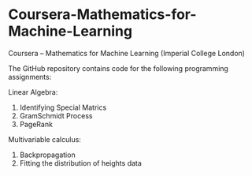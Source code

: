 # Coursera-Mathematics-for-Machine-Learning
Coursera – Mathematics for Machine Learning (Imperial College London) 

The GitHub repository contains code for the following programming assignments: 

Linear Algebra:
1) Identifying Special Matrics 
2) GramSchmidt Process
3) PageRank 

Multivariable calculus: 
1) Backpropagation 
2) Fitting the distribution of heights data 
